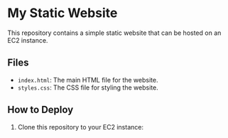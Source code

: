 # My Static Website

This repository contains a simple static website that can be hosted on an EC2 instance. 

## Files
- `index.html`: The main HTML file for the website.
- `styles.css`: The CSS file for styling the website.

## How to Deploy
1. Clone this repository to your EC2 instance:
